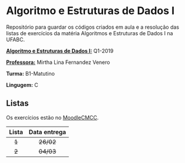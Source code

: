 # Algoritmo e Estruturas de Dados I

Repositório para guardar os códigos criados em aula e a resolução das listas de exercícios da matéria Algoritmos e Estruturas de Dados I na UFABC.


[**Algoritmo e Estruturas de Dados I:**](http://professor.ufabc.edu.br/~jesus.mena/courses/aed1-1q-2019/) Q1-2019

[**Professora:**](http://professor.ufabc.edu.br/~mirtha.lina/aedi.html) Mirtha Lina Fernandez Venero

**Turma:** B1-Matutino

**Lingugem:** C

## Listas
Os exercícios estão no [MoodleCMCC](http://moodlecmcc.ufabc.edu.br/login/index.php).

| Lista | Data entrega |
| :---: | :----------: |
| ~~1~~ | ~~26/02~~    |
| ~~2~~ | ~~04/03~~    |
